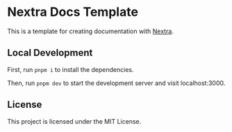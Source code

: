 # Nextra Docs Template 

This is a template for creating documentation with [Nextra](https://nextra.site).

## Local Development

First, run `pnpm i` to install the dependencies.

Then, run `pnpm dev` to start the development server and visit localhost:3000.

## License

This project is licensed under the MIT License.
